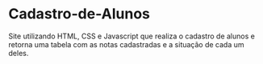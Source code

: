 # Cadastro-de-Alunos
Site utilizando HTML, CSS e Javascript que realiza o cadastro de alunos e retorna uma tabela com as notas cadastradas e a situação de cada um deles.
